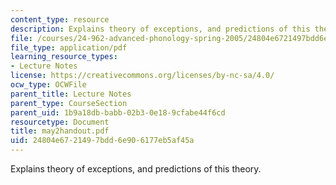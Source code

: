 ```yaml
---
content_type: resource
description: Explains theory of exceptions, and predictions of this theory.
file: /courses/24-962-advanced-phonology-spring-2005/24804e6721497bdd6e906177eb5af45a_may2handout.pdf
file_type: application/pdf
learning_resource_types:
- Lecture Notes
license: https://creativecommons.org/licenses/by-nc-sa/4.0/
ocw_type: OCWFile
parent_title: Lecture Notes
parent_type: CourseSection
parent_uid: 1b9a18db-babb-02b3-0e18-9cfabe44f6cd
resourcetype: Document
title: may2handout.pdf
uid: 24804e67-2149-7bdd-6e90-6177eb5af45a
---
```

Explains theory of exceptions, and predictions of this theory.